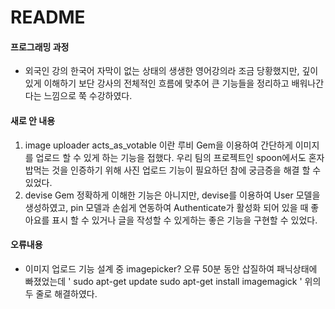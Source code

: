 # README

#### 프로그래밍 과정
- 외국인 강의
한국어 자막이 없는 상태의 생생한 영어강의라 조금 당황했지만, 깊이 있게 이해하기 보단 강사의 전체적인 흐름에 맞추어 큰 기능들을 정리하고 배워나간다는 느낌으로 쭉 수강하였다.

#### 새로 안 내용
1. image uploader
acts_as_votable 이란 루비 Gem을 이용하여 간단하게 이미지를 업로드 할 수 있게 하는 기능을 접했다. 우리 팀의 프로젝트인 spoon에서도 혼자 밥먹는 것을 인증하기 위해 사진 업로드 기능이 필요하던 참에 궁금증을 해결 할 수 있었다. 
2. devise Gem
정확하게 이해한 기능은 아니지만, devise를 이용하여 User 모델을 생성하였고, pin 모델과 손쉽게 연동하여 Authenticate가 활성화 되어 있을 때 좋아요를 표시 할 수 있거나 글을 작성할 수 있게하는 좋은 기능을 구현할 수 있었다.

#### 오류내용
- 이미지 업로드 기능 설계 중 imagepicker? 오류
50분 동안 삽질하여 패닉상태에 빠졌었는데
'
sudo apt-get update 
sudo apt-get install imagemagick
'
위의 두 줄로 해결하였다.
